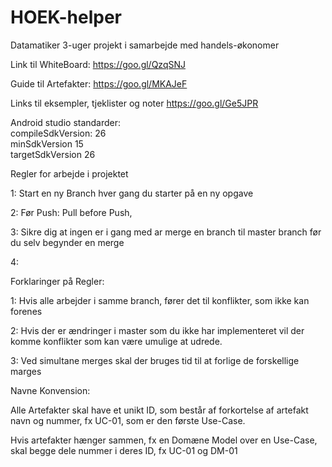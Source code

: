 # HOEK-helper
Datamatiker 3-uger projekt i samarbejde med handels-økonomer

Link til WhiteBoard:
https://goo.gl/QzqSNJ

Guide til Artefakter: 
https://goo.gl/MKAJeF

Links til eksempler, tjeklister og noter
https://goo.gl/Ge5JPR

Android studio standarder: <br>
compileSdkVersion: 26 <br>
minSdkVersion 15 <br>
targetSdkVersion 26 <br>

Regler for arbejde i projektet

1: Start en ny Branch hver gang du starter på en ny opgave

2: Før Push:  Pull before Push,

3: Sikre dig at ingen er i gang med ar merge en branch til master branch før du selv begynder en merge

4: 

Forklaringer på Regler:

1: Hvis alle arbejder i samme branch, fører det til konflikter, som ikke kan forenes

2: Hvis der er ændringer i master som du ikke har implementeret vil der komme konflikter som kan være umulige at udrede.

3: Ved simultane merges skal der bruges tid til at forlige de forskellige marges

Navne Konvension:

Alle Artefakter skal have et unikt ID, som består af forkortelse af artefakt navn og nummer, fx UC-01, som er den første Use-Case.

Hvis artefakter hænger sammen, fx en Domæne Model over en Use-Case, skal begge dele nummer i deres ID, fx UC-01 og DM-01
